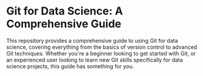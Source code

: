 # Git for Data Science: A Comprehensive Guide

This repository provides a comprehensive guide to using Git for data science, covering everything from the basics of version control to advanced Git techniques. Whether you're a beginner looking to get started with Git, or an experienced user looking to learn new Git skills specifically for data science projects, this guide has something for you.
